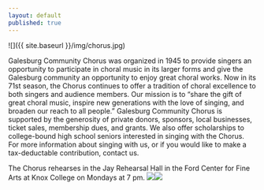 ```yaml
---
layout: default
published: true
---
```




![]({{ site.baseurl }}/img/chorus.jpg)

Galesburg Community Chorus was organized in 1945 to provide singers an opportunity
to participate in choral music in its larger forms and give the Galesburg community an
opportunity to enjoy great choral works. Now in its 71st season, the Chorus continues to
offer a tradition of choral excellence to both singers and audience members. Our mission
is to “share the gift of great choral music, inspire new generations with the love of singing,
and broaden our reach to all people.” Galesburg Community Chorus is supported by the
generosity of private donors, sponsors, local businesses, ticket sales, membership dues,
and grants. We also offer scholarships to college-bound high school seniors interested in
singing with the Chorus. For more information about singing with us, or if you would like to
make a tax-deductable contribution, contact us.

The Chorus rehearses in the Jay Rehearsal Hall in the Ford Center for Fine Arts at Knox College on Mondays at 7 pm.
![]({{site.baseurl}}//12654440_1003359943070906_1344338335827563063_n.jpg)![]({{site.baseurl}}//12654440_1003359943070906_1344338335827563063_n.jpg)
